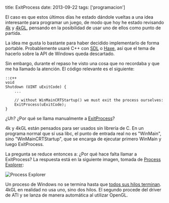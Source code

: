 title: ExitProcess
date: 2013-09-22
tags: ['programacion']

El caso es que estos últimos días he estado dándole vueltas a una idea
interesante para programar un juego, de modo que hoy he estado revisando
[4k][] y [4kGL][], pensando en la posibilidad de usar uno de ellos como
punto de partida.

[4k]: https://github.com/Beluki/4k
[4kGL]: https://github.com/Beluki/4kGL

La idea me gusta lo bastante para haber decidido implementarlo de forma
portable. Probablemente usaré C++ con [SDL][] o [Haxe][], así que el tema
de hacerlo sobre la API de Windows queda descartado.

[Haxe]: http://haxe.org
[SDL]: http://www.libsdl.org

Sin embargo, durante el repaso he visto una cosa que no recordaba
y que me ha llamado la atención. El código relevante es el siguiente:

    ::c++
    void
    Shutdown (UINT uExitCode) {
        ...

        // without WinMainCRTStartup() we must exit the process ourselves:
        ExitProcess(uExitCode);
    }


¿Uh? ¿Por qué se llama manualmente a [ExitProcess][]?

[ExitProcess]: http://msdn.microsoft.com/en-us/library/windows/desktop/ms682658%28v=vs.85%29.aspx

4k y 4kGL están pensados para ser usados sin librería de C. En un programa
normal que sí usa libc, el punto de entrada real no es "WinMain", sino
"WinMainCRTStartup", que se encarga de ejecutar primero WinMain
y luego ExitProcess.

La pregunta se reduce entonces a: ¿Por qué hace falta llamar a ExitProcess?
La respuesta está en la siguiente imagen, tomada de [Process Explorer][]:

[Process Explorer]: http://technet.microsoft.com/en-us/sysinternals/bb896653.aspx

<img src="{{ url_for('static', filename = '7.png') }}" alt="Process Explorer">

Un proceso de Windows no se termina hasta que [todos sus hilos terminan][].
4kGL en realidad no usa uno, sino dos hilos. El segundo procede del driver
de ATI y se lanza de manera automática al utilizar OpenGL.

[todos sus hilos terminan]: http://blogs.msdn.com/b/oldnewthing/archive/2010/08/27/10054832.aspx

